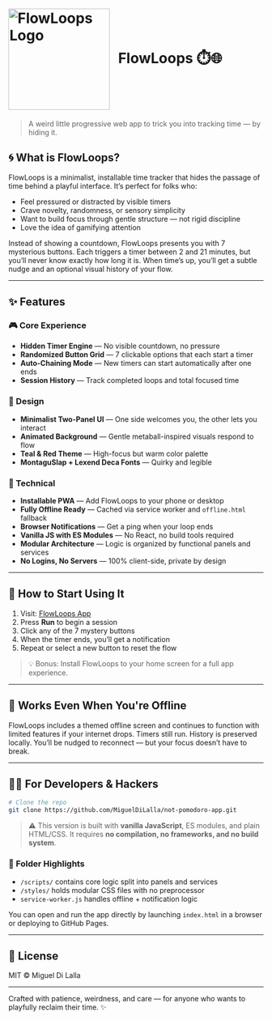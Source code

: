 # <img src="https://migueldilalla.github.io/assets/branding-elements/flowloops-medium.png" alt="FlowLoops Logo" width="200" height="200" style="vertical-align: middle; margin-right: 10px;"> FlowLoops ⏱️🌐

> A weird little progressive web app to trick you into tracking time — by hiding it.

## 🌀 What is FlowLoops?

FlowLoops is a minimalist, installable time tracker that hides the passage of time behind a playful interface. It’s perfect for folks who:

- Feel pressured or distracted by visible timers
- Crave novelty, randomness, or sensory simplicity
- Want to build focus through gentle structure — not rigid discipline
- Love the idea of gamifying attention

Instead of showing a countdown, FlowLoops presents you with 7 mysterious buttons. Each triggers a timer between 2 and 21 minutes, but you’ll never know exactly how long it is. When time’s up, you’ll get a subtle nudge and an optional visual history of your flow.

---

## ✨ Features

### 🎮 Core Experience
- **Hidden Timer Engine** — No visible countdown, no pressure
- **Randomized Button Grid** — 7 clickable options that each start a timer
- **Auto-Chaining Mode** — New timers can start automatically after one ends
- **Session History** — Track completed loops and total focused time

### 🌈 Design
- **Minimalist Two-Panel UI** — One side welcomes you, the other lets you interact
- **Animated Background** — Gentle metaball-inspired visuals respond to flow
- **Teal & Red Theme** — High-focus but warm color palette
- **MontaguSlap + Lexend Deca Fonts** — Quirky and legible

### 🔧 Technical
- **Installable PWA** — Add FlowLoops to your phone or desktop
- **Fully Offline Ready** — Cached via service worker and `offline.html` fallback
- **Browser Notifications** — Get a ping when your loop ends
- **Vanilla JS with ES Modules** — No React, no build tools required
- **Modular Architecture** — Logic is organized by functional panels and services
- **No Logins, No Servers** — 100% client-side, private by design

---

## 🚀 How to Start Using It

1. Visit: [FlowLoops App](https://MiguelDiLalla.github.io/not-pomodoro-app/)
2. Press **Run** to begin a session
3. Click any of the 7 mystery buttons
4. When the timer ends, you’ll get a notification
5. Repeat or select a new button to reset the flow

> 💡 Bonus: Install FlowLoops to your home screen for a full app experience.

---

## 📴 Works Even When You're Offline

FlowLoops includes a themed offline screen and continues to function with limited features if your internet drops. Timers still run. History is preserved locally. You’ll be nudged to reconnect — but your focus doesn’t have to break.

---

## 🧑‍💻 For Developers & Hackers

```bash
# Clone the repo
git clone https://github.com/MiguelDiLalla/not-pomodoro-app.git
```

> ⚠️ This version is built with **vanilla JavaScript**, ES modules, and plain HTML/CSS. It requires **no compilation, no frameworks, and no build system**.

### 📁 Folder Highlights
- `/scripts/` contains core logic split into panels and services
- `/styles/` holds modular CSS files with no preprocessor
- `service-worker.js` handles offline + notification logic

You can open and run the app directly by launching `index.html` in a browser or deploying to GitHub Pages.

---

## 🪪 License

MIT © Miguel Di Lalla

---

Crafted with patience, weirdness, and care — for anyone who wants to playfully reclaim their time. ✨

